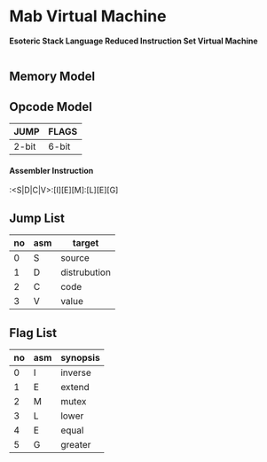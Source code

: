 # Mab Virtual Machine
**Esoteric Stack Language Reduced Instruction Set Virtual Machine**

```txt:logo.txt [2-8]
```

## Memory Model

## Opcode Model
| JUMP  | FLAGS |
| ----- | ----- |
| 2-bit | 6-bit |

#### Assembler Instruction
:<S|D|C|V>:\[I][E][M]:\[L][E][G]

## Jump List

| no | asm | target         |
| -- | --- | -------------- |
| 0  |  S  | source         |
| 1  |  D  | distrubution   |
| 2  |  C  | code           |
| 3  |  V  | value          |

## Flag List

| no | asm | synopsis |
| -- | --- | -------- |
| 0  |  I  | inverse  |
| 1  |  E  | extend   |
| 2  |  M  | mutex    |
| 3  |  L  | lower    |
| 4  |  E  | equal    |
| 5  |  G  | greater  |